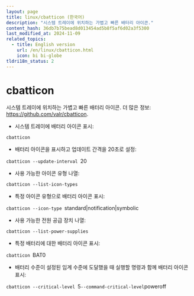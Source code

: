```yaml
---
layout: page
title: linux/cbatticon (한국어)
description: "시스템 트레이에 위치하는 가볍고 빠른 배터리 아이콘."
content_hash: 36db7b75bead8d013454ad5b8f5af6d02a3f5300
last_modified_at: 2024-11-09
related_topics:
  - title: English version
    url: /en/linux/cbatticon.html
    icon: bi bi-globe
tldri18n_status: 2
---
```

# cbatticon

시스템 트레이에 위치하는 가볍고 빠른 배터리 아이콘.
더 많은 정보: <https://github.com/valr/cbatticon>.

- 시스템 트레이에 배터리 아이콘 표시:

`cbatticon`

- 배터리 아이콘을 표시하고 업데이트 간격을 20초로 설정:

`cbatticon --update-interval `<span class="tldr-var badge badge-pill bg-dark-lm bg-white-dm text-white-lm text-dark-dm font-weight-bold">20</span>

- 사용 가능한 아이콘 유형 나열:

`cbatticon --list-icon-types`

- 특정 아이콘 유형으로 배터리 아이콘 표시:

`cbatticon --icon-type `<span class="tldr-var badge badge-pill bg-dark-lm bg-white-dm text-white-lm text-dark-dm font-weight-bold">standard|notification|symbolic</span>

- 사용 가능한 전원 공급 장치 나열:

`cbatticon --list-power-supplies`

- 특정 배터리에 대한 배터리 아이콘 표시:

`cbatticon `<span class="tldr-var badge badge-pill bg-dark-lm bg-white-dm text-white-lm text-dark-dm font-weight-bold">BAT0</span>

- 배터리 수준이 설정된 임계 수준에 도달했을 때 실행할 명령과 함께 배터리 아이콘 표시:

`cbatticon --critical-level `<span class="tldr-var badge badge-pill bg-dark-lm bg-white-dm text-white-lm text-dark-dm font-weight-bold">5</span>` --command-critical-level `<span class="tldr-var badge badge-pill bg-dark-lm bg-white-dm text-white-lm text-dark-dm font-weight-bold">poweroff</span>
